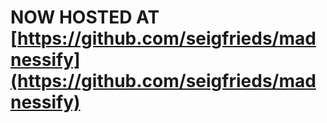 # NOW HOSTED AT [https://github.com/seigfrieds/madnessify](https://github.com/seigfrieds/madnessify)
